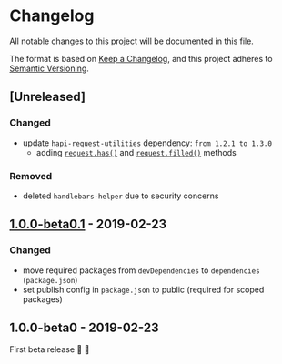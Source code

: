 # Changelog
All notable changes to this project will be documented in this file.

The format is based on [Keep a Changelog](https://keepachangelog.com/en/1.0.0/),
and this project adheres to [Semantic Versioning](https://semver.org/spec/v2.0.0.html).


## [Unreleased]

### Changed
- update `hapi-request-utilities` dependency: `from 1.2.1 to 1.3.0`
  - adding [`request.has()`](https://superchargejs.com/docs/master/request-utilities#-code-request-has-keys-code-) and [`request.filled()`](https://superchargejs.com/docs/master/request-utilities#-code-request-filled-keys-code-) methods

### Removed
- deleted `handlebars-helper` due to security concerns


## [1.0.0-beta0.1](https://github.com/superchargejs/framework/compare/v1.0.0-beta0...v1.0.0-beta0.1) - 2019-02-23

### Changed
- move required packages from `devDependencies` to `dependencies` (`package.json`)
- set publish config in `package.json` to public (required for scoped packages)


## 1.0.0-beta0 - 2019-02-23

First beta release :rocket: :tada:
